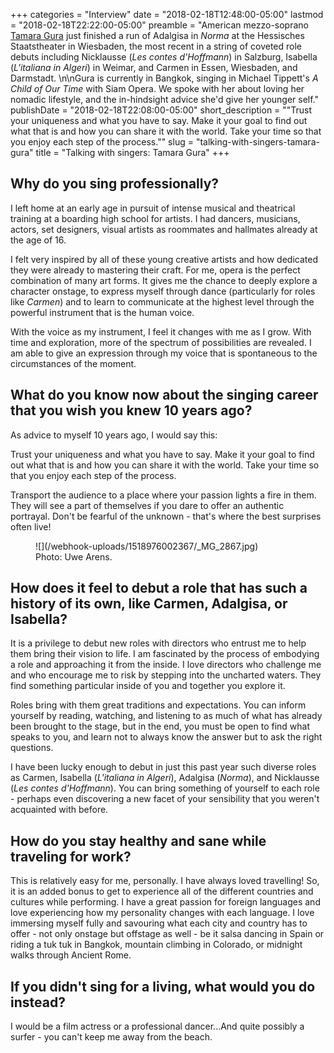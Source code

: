 +++
categories = "Interview"
date = "2018-02-18T12:48:00-05:00"
lastmod = "2018-02-18T22:22:00-05:00"
preamble = "American mezzo-soprano [Tamara Gura](/scene/people/tamara-gura/) just finished a run of Adalgisa in *Norma* at the Hessisches Staatstheater in Wiesbaden, the most recent in a string of coveted role debuts including Nicklausse (*Les contes d'Hoffmann*) in Salzburg, Isabella (*L'italiana in Algeri*) in Weimar, and Carmen in Essen, Wiesbaden, and Darmstadt. \n\nGura is currently in Bangkok, singing in Michael Tippett's *A Child of Our Time* with Siam Opera. We spoke with her about loving her nomadic lifestyle, and the in-hindsight advice she'd give her younger self."
publishDate = "2018-02-18T22:08:00-05:00"
short_description = "\"Trust your uniqueness and what you have to say. Make it your goal to find out what that is and how you can share it with the world. Take your time so that you enjoy each step of the process.\""
slug = "talking-with-singers-tamara-gura"
title = "Talking with singers: Tamara Gura"
+++

## Why do you sing professionally?

I left home at an early age in pursuit of intense musical and theatrical training at a boarding high school for artists. I had dancers, musicians, actors, set designers, visual artists as roommates and hallmates already at the age of 16.

I felt very inspired by all of these young creative artists and how dedicated they were already to mastering their craft. For me, opera is the perfect combination of many art forms. It gives me the chance to deeply explore a character onstage, to express myself through dance (particularly for roles like *Carmen*) and to learn to communicate at the highest level through the powerful instrument that is the human voice. 

With the voice as my instrument, I feel it changes with me as I grow. With time and exploration, more of the spectrum of possibilities are revealed. I am able to give an expression through my voice that is spontaneous to the circumstances of the moment.

## What do you know now about the singing career that you wish you knew 10 years ago?

As advice to myself 10 years ago, I would say this: 

Trust your uniqueness and what you have to say. Make it your goal to find out what that is and how you can share it with the world. Take your time so that you enjoy each step of the process.

Transport the audience to a place where your passion lights a fire in them. They will see a part of themselves if you dare to offer an authentic portrayal. Don't be fearful of the unknown - that's where the best surprises often live!

<figure data-type="image">
![](/webhook-uploads/1518976002367/_MG_2867.jpg)
<figcaption>Photo: Uwe Arens.</figcaption>
</figure>

## How does it feel to debut a role that has such a history of its own, like Carmen, Adalgisa, or Isabella?

It is a privilege to debut new roles with directors who entrust me to help them bring their vision to life. I am fascinated by the process of embodying a role and approaching it from the inside. I love directors who  challenge me and who encourage me to risk by stepping into the uncharted waters. They find something particular inside of you and together you explore it. 

Roles bring with them great traditions and expectations. You can inform yourself by reading, watching, and listening to as much of what has already been brought to the stage, but in the end, you must be open to find what speaks to you, and learn not to always know the answer but to ask the right questions.

I have been lucky enough to debut in just this past year such diverse roles as Carmen, Isabella (*L'italiana in Algeri*), Adalgisa (*Norma*), and Nicklausse (*Les contes d'Hoffmann*). You can bring something of yourself to each role - perhaps even discovering a new facet of your sensibility that you weren't acquainted with before. 

## How do you stay healthy and sane while traveling for work?

This is relatively easy for me, personally. I have always loved travelling! So, it is an added bonus to get to experience all of the different countries and cultures while performing. I have a great passion for foreign languages and love experiencing how my personality changes with each language. I love immersing myself fully and savouring what each city and country has to offer - not only onstage but offstage as well - be it salsa dancing in Spain or riding a tuk tuk in Bangkok, mountain climbing in Colorado, or midnight walks through Ancient Rome. 

## If you didn't sing for a living, what would you do instead?

I would be a film actress or a professional dancer...And quite possibly a surfer - you can't keep me away from the beach.
